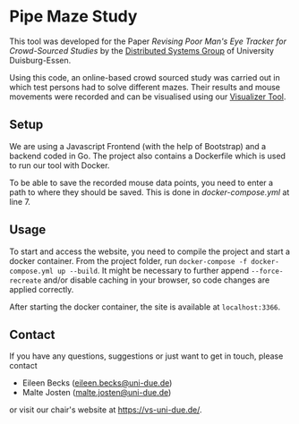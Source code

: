 # Pipe Maze Study
This tool was developed for the Paper _Revising Poor Man's Eye Tracker for Crowd-Sourced Studies_ by the [Distributed Systems Group](https://vs-uni-due.de/) of University Duisburg-Essen.

Using this code, an online-based crowd sourced study was carried out in which test persons had to solve different mazes.
Their results and mouse movements were recorded and can be visualised using our [Visualizer Tool](https://github.com/vs-ude/pipemaze-visualizer).

## Setup
We are using a Javascript Frontend (with the help of Bootstrap) and a backend coded in Go.
The project also contains a Dockerfile which is used to run our tool with Docker.

To be able to save the recorded mouse data points, you need to enter a path to where they should be saved.
This is done in _docker-compose.yml_ at line 7.

## Usage
To start and access the website, you need to compile the project and start a docker container.
From the project folder, run `docker-compose -f docker-compose.yml up --build`.
It might be necessary to further append `--force-recreate` and/or disable caching in your browser, so code changes are applied correctly.

After starting the docker container, the site is available at `localhost:3366`.

## Contact
If you have any questions, suggestions or just want to get in touch, please contact
* Eileen Becks (eileen.becks@uni-due.de)
* Malte Josten (malte.josten@uni-due.de)

or visit our chair's website at https://vs-uni-due.de/.